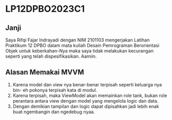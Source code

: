 # LP12DPBO2023C1

## Janji
Saya Rifqi Fajar Indrayadi dengan NIM 2101103 mengerjakan Latihan Praktikum 12 DPBO dalam mata kuliah Desain Pemrograman Berorientasi Objek untuk keberkahan-Nya maka saya tidak melakukan kecurangan seperti yang telah dispesifikasikan. Aamiin.

## Alasan Memakai MVVM
1. Karena model dan view nya benar-benar terpisah seperti keluarga nya bin- eh pokonya terpisah kata di modul.
2. Karena terpisah, maka ViewModel akan memainkan role tank, bukan role perantara antara view dengan model yang mengelola logic dan data.
3. Dengan demikian tampilan dan logic dapat dipisahkan jadi lebih enak buat ngembangin dan ngedebug nyaa.
